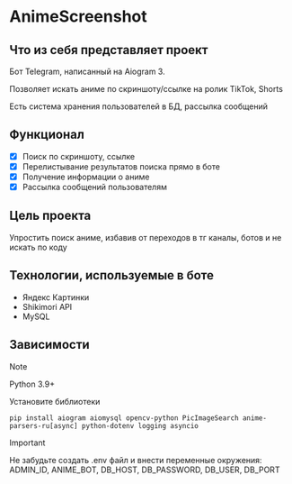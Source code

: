 # AnimeScreenshot

## Что из себя представляет проект
Бот Telegram, написанный на Aiogram 3. 

Позволяет искать аниме по скриншоту/ссылке на ролик TikTok, Shorts

Есть система хранения пользователей в БД, рассылка сообщений

## Функционал      
- [x] Поиск по скриншоту, ссылке
- [x] Перелистывание результатов поиска прямо в боте
- [x] Получение информации о аниме
- [x] Рассылка сообщений пользователям
  
## Цель проекта
Упростить поиск аниме, избавив от переходов в тг каналы, ботов и не искать по коду

## Технологии, используемые в боте
- Яндекс Картинки
- Shikimori API
- MySQL
  
## Зависимости
> [!NOTE]
> Python 3.9+

Установите библиотеки
```
pip install aiogram aiomysql opencv-python PicImageSearch anime-parsers-ru[async] python-dotenv logging asyncio
```

> [!IMPORTANT]
> Не забудьте создать .env файл и внести переменные окружения: ADMIN_ID, ANIME_BOT, DB_HOST, DB_PASSWORD, DB_USER, DB_PORT
